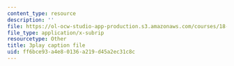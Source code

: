 ```yaml
---
content_type: resource
description: ''
file: https://ol-ocw-studio-app-production.s3.amazonaws.com/courses/18-03sc-differential-equations-fall-2011/ff6bce93a4e80136a219d45a2ec31c8c_2SuTN8rpe4I.srt
file_type: application/x-subrip
resourcetype: Other
title: 3play caption file
uid: ff6bce93-a4e8-0136-a219-d45a2ec31c8c
---
```

